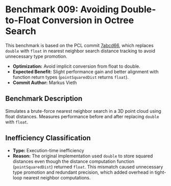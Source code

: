 # Benchmark 009: Avoiding Double-to-Float Conversion in Octree Search

This benchmark is based on the PCL commit [7abcd66](https://github.com/PointCloudLibrary/pcl/commit/7abcd66865ca2a382d7d8eca0092a9584a7083b1), which replaces `double` with `float` in nearest neighbor search distance tracking to avoid unnecessary type promotion.

- **Optimization:** Avoid implicit conversion from float to double.
- **Expected Benefit:** Slight performance gain and better alignment with function return types (`pointSquaredDist` returns `float`).
- **Commit Author:** Markus Vieth

## Benchmark Description

Simulates a brute-force nearest neighbor search in a 3D point cloud using float distances. Measures performance before and after replacing `double` with `float`.

## Inefficiency Classification

- **Type:** Execution-time inefficiency
- **Reason:** The original implementation used `double` to store squared distances even though the distance computation function (`pointSquaredDist`) returned `float`. This mismatch caused unnecessary type promotion and redundant precision, which added overhead in tight-loop nearest neighbor computations.
